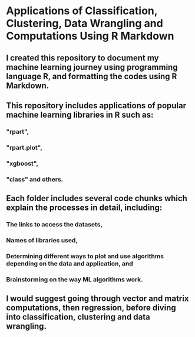 # Applications of Classification, Clustering, Data Wrangling and Computations Using R Markdown

## I created this repository to document my machine learning journey using programming language R, and formatting the codes using R Markdown.

## This repository includes applications of popular machine learning libraries in R such as:
### "rpart",
### "rpart.plot",
### "xgboost", 
### "class" and others.

## Each folder includes several code chunks which explain the processes in detail, including:
### The links to access the datasets,
### Names of libraries used,
### Determining different ways to plot and use algorithms depending on the data and application, and
### Brainstorming on the way ML algorithms work.

## I would suggest going through vector and matrix computations, then regression, before diving into classification, clustering and data wrangling.
